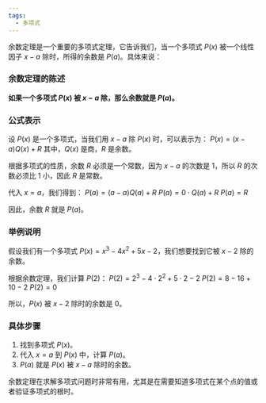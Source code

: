 ```yaml
---
tags:
  - 多项式
---
```

余数定理是一个重要的多项式定理，它告诉我们，当一个多项式 $P(x)$ 被一个线性因子 $x - a$ 除时，所得的余数是 $P(a)$。具体来说：

### 余数定理的陈述
**如果一个多项式 $P(x)$ 被 $x - a$ 除，那么余数就是 $P(a)$。**

### 公式表示
设 $P(x)$ 是一个多项式，当我们用 $x - a$ 除 $P(x)$ 时，可以表示为：
$P(x) = (x - a)Q(x) + R$
其中，$Q(x)$ 是商，$R$ 是余数。

根据多项式的性质，余数 $R$ 必须是一个常数，因为 $x - a$ 的次数是 1，所以 $R$ 的次数必须比 1 小，因此 $R$ 是常数。

代入 $x = a$，我们得到：
$P(a) = (a - a)Q(a) + R$
$P(a) = 0 \cdot Q(a) + R$
$P(a) = R$

因此，余数 $R$ 就是 $P(a)$。

### 举例说明
假设我们有一个多项式 $P(x) = x^3 - 4x^2 + 5x - 2$，我们想要找到它被 $x - 2$ 除的余数。

根据余数定理，我们计算 $P(2)$：
$P(2) = 2^3 - 4 \cdot 2^2 + 5 \cdot 2 - 2$
$P(2) = 8 - 16 + 10 - 2$
$P(2) = 0$

所以，$P(x)$ 被 $x - 2$ 除时的余数是 0。

### 具体步骤
1. 找到多项式 $P(x)$。
2. 代入 $x = a$ 到 $P(x)$ 中，计算 $P(a)$。
3. $P(a)$ 就是 $P(x)$ 被 $x - a$ 除时的余数。

余数定理在求解多项式问题时非常有用，尤其是在需要知道多项式在某个点的值或者验证多项式的根时。